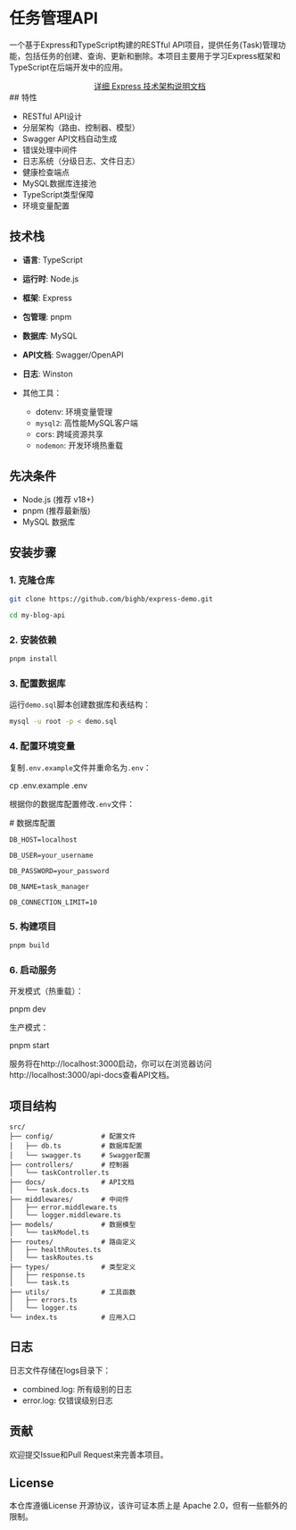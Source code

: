 # 任务管理API

一个基于Express和TypeScript构建的RESTful API项目，提供任务(Task)管理功能，包括任务的创建、查询、更新和删除。本项目主要用于学习Express框架和TypeScript在后端开发中的应用。

<div align="center">
  <a href="./README_DEMO.md">详细 Express 技术架构说明文档</a>
</div>
## 特性

- RESTful API设计
- 分层架构（路由、控制器、模型）
- Swagger API文档自动生成
- 错误处理中间件
- 日志系统（分级日志、文件日志）
- 健康检查端点
- MySQL数据库连接池
- TypeScript类型保障
- 环境变量配置

## 技术栈

- **语言**: TypeScript

- **运行时**: Node.js

- **框架**: Express
- **包管理**: pnpm

- **数据库**: MySQL

- **API文档**: Swagger/OpenAPI
- **日志**: Winston

- 其他工具：
  - dotenv: 环境变量管理
  - `mysql2`: 高性能MySQL客户端
  - cors: 跨域资源共享
  - `nodemon`: 开发环境热重载

## 先决条件

- Node.js (推荐 v18+)
- pnpm (推荐最新版)
- MySQL 数据库

## 安装步骤

### 1. 克隆仓库

```bash
git clone https://github.com/bighb/express-demo.git

cd my-blog-api
```

### 2. 安装依赖

```bash
pnpm install
```



### 3. 配置数据库

运行`demo.sql`脚本创建数据库和表结构：

```bash
mysql -u root -p < demo.sql
```



### 4. 配置环境变量

复制`.env.example`文件并重命名为`.env`：

cp .env.example .env

根据你的数据库配置修改`.env`文件：

\# 数据库配置

```
DB_HOST=localhost

DB_USER=your_username

DB_PASSWORD=your_password

DB_NAME=task_manager

DB_CONNECTION_LIMIT=10
```



### 5. 构建项目

```bash
pnpm build
```

### 6. 启动服务

开发模式（热重载）：

pnpm dev

生产模式：

pnpm start

服务将在http://localhost:3000启动，你可以在浏览器访问http://localhost:3000/api-docs查看API文档。

## 项目结构

```
src/
├── config/            # 配置文件
│   ├── db.ts          # 数据库配置
│   └── swagger.ts     # Swagger配置
├── controllers/       # 控制器
│   └── taskController.ts
├── docs/              # API文档
│   └── task.docs.ts
├── middlewares/       # 中间件
│   ├── error.middleware.ts
│   └── logger.middleware.ts
├── models/            # 数据模型
│   └── taskModel.ts
├── routes/            # 路由定义
│   ├── healthRoutes.ts
│   └── taskRoutes.ts
├── types/             # 类型定义
│   ├── response.ts
│   └── task.ts
├── utils/             # 工具函数
│   ├── errors.ts
│   └── logger.ts
└── index.ts           # 应用入口
```

## 日志

日志文件存储在logs目录下：

- combined.log: 所有级别的日志
- error.log: 仅错误级别日志

## 贡献

欢迎提交Issue和Pull Request来完善本项目。

## License

本仓库遵循License 开源协议，该许可证本质上是 Apache 2.0，但有一些额外的限制。


